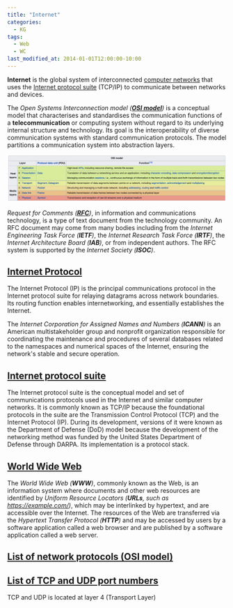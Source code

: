 ```yaml
---
title: "Internet"
categories:
  - KG
tags:
  - Web
  - WC
last_modified_at: 2014-01-01T12:00:00-10:00
---
```


**Internet** is the global system of interconnected [computer networks](https://en.wikipedia.org/wiki/Computer_network) that uses the [Internet protocol suite](https://en.wikipedia.org/wiki/Internet_protocol_suite) (TCP/IP) to communicate between networks and devices.

The _Open Systems Interconnection model (**[OSI model](https://en.wikipedia.org/wiki/OSI_model)**)_ is a conceptual model that characterises and standardises the communication functions of a **telecommunication** or computing system without regard to its underlying internal structure and technology. Its goal is the interoperability of diverse communication systems with standard communication protocols. The model partitions a communication system into abstraction layers.

![](/assets/images/posts/2014-01-01-Internet/OSImodel-LayerArchitecture.png)

_Request for Comments (**[RFC](https://www.rfc-editor.org/retrieve/)**)_, in information and communications technology, is a type of text document from the technology community. An RFC document may come from many bodies including from the _Internet Engineering Task Force (**IETF**)_, the _Internet Research Task Force (**IRTF**)_, the _Internet Architecture Board (**IAB**)_, or from independent authors. The RFC system is supported by the _Internet Society (**ISOC**)_.

## [Internet Protocol](https://en.wikipedia.org/wiki/Internet_Protocol)

The Internet Protocol (IP) is the principal communications protocol in the Internet protocol suite for relaying datagrams across network boundaries. Its routing function enables internetworking, and essentially establishes the Internet.

The _Internet Corporation for Assigned Names and Numbers (**ICANN**)_ is an American multistakeholder group and nonprofit organization responsible for coordinating the maintenance and procedures of several databases related to the namespaces and numerical spaces of the Internet, ensuring the network's stable and secure operation.

## [Internet protocol suite](https://en.wikipedia.org/wiki/Internet_protocol_suite)

The Internet protocol suite is the conceptual model and set of communications protocols used in the Internet and similar computer networks. It is commonly known as TCP/IP because the foundational protocols in the suite are the Transmission Control Protocol (TCP) and the Internet Protocol (IP). During its development, versions of it were known as the Department of Defense (DoD) model because the development of the networking method was funded by the United States Department of Defense through DARPA. Its implementation is a protocol stack. 

## [World Wide Web](https://en.wikipedia.org/wiki/World_Wide_Web)

The _World Wide Web (**WWW**)_, commonly known as the Web, is an information system where documents and other web resources are identified by _Uniform Resource Locators (**URLs**, such as https://example.com/)_, which may be interlinked by hypertext, and are accessible over the Internet. The resources of the Web are transferred via the _Hypertext Transfer Protocol (**HTTP**)_ and may be accessed by users by a software application called a web browser and are published by a software application called a web server.

## [List of network protocols (OSI model)](https://en.wikipedia.org/wiki/List_of_network_protocols_(OSI_model))

## [List of TCP and UDP port numbers](https://en.wikipedia.org/wiki/List_of_TCP_and_UDP_port_numbers)

TCP and UDP is located at layer 4 (Transport Layer)

